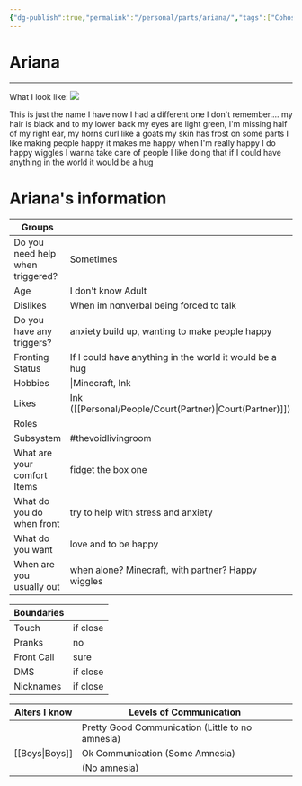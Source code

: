 ```yaml
---
{"dg-publish":true,"permalink":"/personal/parts/ariana/","tags":["Cohost"]}
---
```


# Ariana
---
What I look like:
![](https://images-ext-1.discordapp.net/external/gc1PMzHAlEin4E8QQ6WAUKQpIBya9FoP8qnBKHYiCTU/https/cdn.pluralkit.me/images/qn/mextjvtruwwacn2ghnl4qwtm.webp?format=webp)

This is just the name I have now I had a different one I don't remember.... my hair is black and to my lower back my eyes are light green, I'm missing half of my right ear, my horns curl like a goats my skin has frost on some parts I like making people happy it makes me happy when I'm really happy I do happy wiggles I wanna take care of people I like doing that if I could have anything in the world it would be a hug
# Ariana's information

| Groups                           |                                                         |
| -------------------------------- | ------------------------------------------------------- |
| Do you need help when triggered? | Sometimes                                               |
| Age                              | I don't know Adult                                      |
| Dislikes                         | When im nonverbal being forced to talk                  |
| Do you have any triggers?        | anxiety build up, wanting to make people happy          |
| Fronting Status                  | If I could have anything in the world it would be a hug |
| Hobbies                          | \|Minecraft, Ink                                        |
| Likes                            | Ink ([[Personal/People/Court(Partner)\|Court(Partner)]])                                |
| Roles                            |                                                         |
| Subsystem                        | #thevoidlivingroom                                      |
| What are your comfort Items      | fidget the box one                                      |
| What do you do when front        | try to help with stress and anxiety                     |
| What do you want                 | love and to be happy                                    |
| When are you usually out         | when alone? Minecraft, with partner? Happy wiggles      |

| Boundaries |          |
| ---------- | -------- |
| Touch      | if close |
| Pranks     | no       |
| Front Call | sure     |
| DMS        | if close |
| Nicknames  | if close |

| Alters I know | Levels of Communication                          |
| ------------- | ------------------------------------------------ |
|               | Pretty Good Communication (Little to no amnesia) |
| [[Boys\|Boys]]      | Ok Communication (Some Amnesia)                  |
|               | (No amnesia)                                     |
